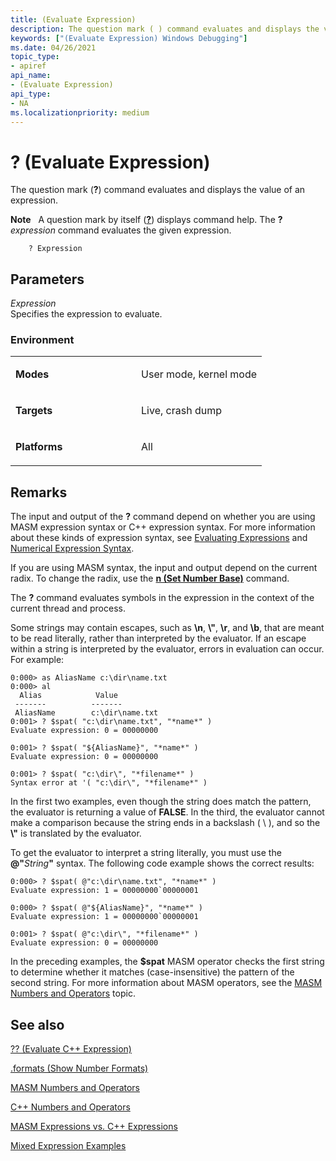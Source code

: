 ```yaml
---
title: (Evaluate Expression)
description: The question mark ( ) command evaluates and displays the value of an expression.Note  A question mark by itself ( ) displays command help.
keywords: ["(Evaluate Expression) Windows Debugging"]
ms.date: 04/26/2021
topic_type:
- apiref
api_name:
- (Evaluate Expression)
api_type:
- NA
ms.localizationpriority: medium
---
```


# ? (Evaluate Expression)


The question mark (**?**) command evaluates and displays the value of an expression.

**Note**   A question mark by itself ([**?**](---command-help-.md)) displays command help. The **?** *expression* command evaluates the given expression.

```dbgcmd
    ? Expression
```

## Parameters

*Expression*   
Specifies the expression to evaluate.

### Environment

<table>
<colgroup>
<col width="50%" />
<col width="50%" />
</colgroup>
<tbody>
<tr class="odd">
<td align="left"><p><strong>Modes</strong></p></td>
<td align="left"><p>User mode, kernel mode</p></td>
</tr>
<tr class="even">
<td align="left"><p><strong>Targets</strong></p></td>
<td align="left"><p>Live, crash dump</p></td>
</tr>
<tr class="odd">
<td align="left"><p><strong>Platforms</strong></p></td>
<td align="left"><p>All</p></td>
</tr>
</tbody>
</table>

 

Remarks
-------

The input and output of the **?** command depend on whether you are using MASM expression syntax or C++ expression syntax. For more information about these kinds of expression syntax, see [Evaluating Expressions](evaluating-expressions.md) and [Numerical Expression Syntax](numerical-expression-syntax.md).

If you are using MASM syntax, the input and output depend on the current radix. To change the radix, use the [**n (Set Number Base)**](n--set-number-base-.md) command.

The **?** command evaluates symbols in the expression in the context of the current thread and process.

Some strings may contain escapes, such as **\\n**, **\\"**, **\\r**, and **\\b**, that are meant to be read literally, rather than interpreted by the evaluator. If an escape within a string is interpreted by the evaluator, errors in evaluation can occur. For example:

```console
0:000> as AliasName c:\dir\name.txt
0:000> al
  Alias            Value
 -------          -------
 AliasName        c:\dir\name.txt
0:001> ? $spat( "c:\dir\name.txt", "*name*" )
Evaluate expression: 0 = 00000000

0:001> ? $spat( "${AliasName}", "*name*" )
Evaluate expression: 0 = 00000000

0:001> ? $spat( "c:\dir\", "*filename*" )
Syntax error at '( "c:\dir\", "*filename*" )
```

In the first two examples, even though the string does match the pattern, the evaluator is returning a value of **FALSE**. In the third, the evaluator cannot make a comparison because the string ends in a backslash ( \\ ), and so the **\\"** is translated by the evaluator.

To get the evaluator to interpret a string literally, you must use the <strong>@"</strong>*String*<strong>"</strong> syntax. The following code example shows the correct results:

```console
0:000> ? $spat( @"c:\dir\name.txt", "*name*" )
Evaluate expression: 1 = 00000000`00000001

0:000> ? $spat( @"${AliasName}", "*name*" )
Evaluate expression: 1 = 00000000`00000001

0:001> ? $spat( @"c:\dir\", "*filename*" )
Evaluate expression: 0 = 00000000
```

In the preceding examples, the **$spat** MASM operator checks the first string to determine whether it matches (case-insensitive) the pattern of the second string. For more information about MASM operators, see the [MASM Numbers and Operators](masm-numbers-and-operators.md) topic.

## See also

[?? (Evaluate C++ Expression)](----evaluate-c---expression-.md)

[.formats (Show Number Formats)](-formats--show-number-formats-.md)

[MASM Numbers and Operators](masm-numbers-and-operators.md)

[C++ Numbers and Operators](c---numbers-and-operators.md)

[MASM Expressions vs. C++ Expressions](masm-expressions-vs--c---expressions.md)

[Mixed Expression Examples](expression-examples.md)
 

 






